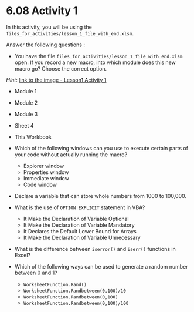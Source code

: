 # 6.08 Activity 1

In this activity, you will be using the `files_for_activities/lesson_1_file_with_end.xlsm`.

Answer the following questions :

- You have the file `files_for_activities/lesson_1_file_with_end.xlsm` open. If you record a new macro, into which module does this new macro go? Choose the correct option.

_Hint_: [link to the image - Lesson1 Activity 1](https://education-team-2020.s3-eu-west-1.amazonaws.com/data-analytics/6.8/lesson_1_activity_1.png)

- Module 1
- Module 2
- Module 3
- Sheet 4
- This Workbook

- Which of the following windows can you use to execute certain parts of your code without actually running the macro?

  - Explorer window
  - Properties window
  - Immediate window
  - Code window

- Declare a variable that can store whole numbers from 1000 to 100,000.
- What is the use of `OPTION EXPLICIT` statement in VBA?

  - It Make the Declaration of Variable Optional
  - It Make the Declaration of Variable Mandatory
  - It Declares the Default Lower Bound for Arrays
  - It Make the Declaration of Variable Unnecessary

- What is the difference between `iserror()` and `iserr()` functions in Excel?
- Which of the following ways can be used to generate a random number between 0 and 1?
  - `WorksheetFunction.Rand()`
  - `WorksheetFunction.Randbetween(0,100)/10`
  - `WorksheetFunction.Randbetween(0,100)`
  - `WorksheetFunction.Randbetween(0,100)/100`
